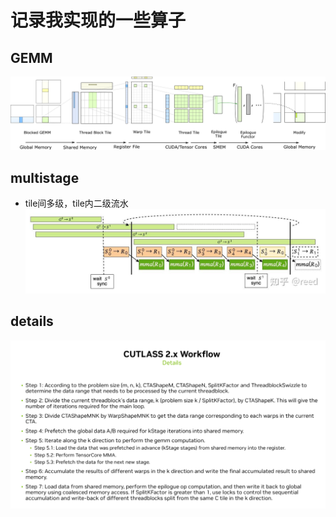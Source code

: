 # 记录我实现的一些算子



## GEMM

![](assets/gemm-hierarchy-with-epilogue.png)


## multistage

- tile间多级，tile内二级流水
![](assets/multistage.jpg)


## details
![](assets/cutlass2x_gemm_details.png)